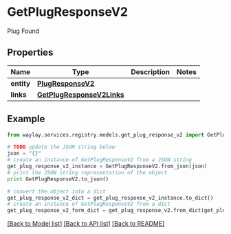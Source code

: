 # GetPlugResponseV2

Plug Found

## Properties

Name | Type | Description | Notes
------------ | ------------- | ------------- | -------------
**entity** | [**PlugResponseV2**](PlugResponseV2.md) |  | 
**links** | [**GetPlugResponseV2Links**](GetPlugResponseV2Links.md) |  | 

## Example

```python
from waylay.services.registry.models.get_plug_response_v2 import GetPlugResponseV2

# TODO update the JSON string below
json = "{}"
# create an instance of GetPlugResponseV2 from a JSON string
get_plug_response_v2_instance = GetPlugResponseV2.from_json(json)
# print the JSON string representation of the object
print GetPlugResponseV2.to_json()

# convert the object into a dict
get_plug_response_v2_dict = get_plug_response_v2_instance.to_dict()
# create an instance of GetPlugResponseV2 from a dict
get_plug_response_v2_form_dict = get_plug_response_v2.from_dict(get_plug_response_v2_dict)
```
[[Back to Model list]](../README.md#documentation-for-models) [[Back to API list]](../README.md#documentation-for-api-endpoints) [[Back to README]](../README.md)


